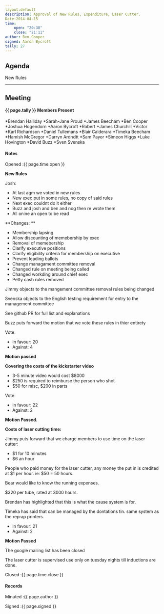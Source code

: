 ```yaml
---
layout:default
description: Approval of New Rules, Expenditure, Laser Cutter.
Date:2014-04-15
time: 
    open: "20:38"
    close: "21:11"
author: Ben Cooper
signed: Aaron Bycroft
tally: 27
---
```


## Agenda

New Rules

---

## Meeting

#### {{ page.tally }} Members Present

*Brendan Halliday
*Sarah-Jane Proud
*James Beecham
*Ben Cooper
*Joshua Hogendorn
*Aaron Bycroft
*Robert
*James Churchill
*Victor
*Karl Richardson
*Daniel Tullemans
*Blair Calderara
*Timeka Beecham
*Hamish McGregor
*Darryn Ardndtt
*Sam Payor
*Simeon Higgs
*Luke Hovington
*David Buzz
*Sven Svenska

#### Notes

Opened
:{{ page.time.open }}

**New Rules**

Josh:

* At last agm we voted in new rules
* New exec put in some rules, no copy of said rules
* Next exec couldnt do it either
* Buzz and josh and ben and nog then re wrote them
* All onine an open to be read

**Changes: **

* Membership lapsing
* Allow discounting of memebership by exec
* Removal of memebership
* Clarify executive positions
* Clarify eligibility criteria for membership on executive
* Prevent leading ballots
* Change managament committee removal
* Changed rule on meeting being called
* Changed workding around chief exec
* Petty cash rules removed

Jimmy objects to the mangement committee removal rules being changed 

Svenska objects to the English testing requirement for entry to the management committee

See github PR for full list and explanations

Buzz puts forward the motion that we vote these rules in thier entirety

Vote:

* In favour: 20
* Against: 4

**Motion passed**

**Covering the costs of the kickstarter video**

* 3-5 minute video would cost $8000
* $250 is required to reimburse the person who shot
* $50 for misc, $200 in parts

Vote:

* In favour: 22
* Against: 2

**Motion Passed.**

**Costs of laser cutting time:**

Jimmy puts forward that we charge members to use time on the laser cutter:

* $1 for 10 minutes
* $6 an hour

People who paid money for the laser cutter, any money the put in is credited at $1 per hour.
ie: $50 = 50 hours.

Bear would like to know the running expenses.

$320 per tube, rated at 3000 hours.

Brendan has highlighted that this is what the cause system is for.

Timeka has said that can be managed by the dontations tin. same system as the reprap printers.

* In favour: 21
* Against: 2

**Motion Passed**

The google mailing list has been closed

The laser cutter is supervised use only on tuesday nights till inductions are done.

Closed
:{{ page.time.close }}

#### Records


Minuted
:{{ page.author }}

Signed
:{{ page.signed }}
